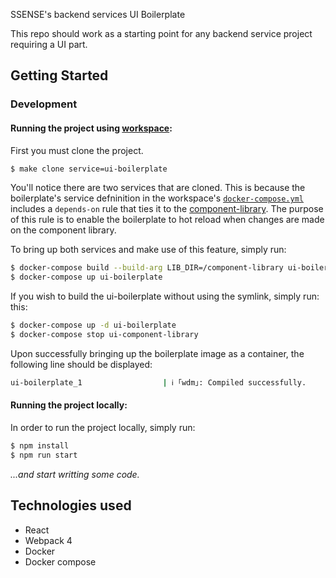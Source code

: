SSENSE's backend services UI Boilerplate

This repo should work as a starting point for any backend service project requiring a UI part.

## Getting Started

### Development

#### Running the project using [workspace](https://github.com/Groupe-Atallah/workspace):

First you must clone the project.
``` bash
$ make clone service=ui-boilerplate
```

You'll notice there are two services that are cloned. This is because the boilerplate's service defninition in the workspace's [`docker-compose.yml`](https://github.com/Groupe-Atallah/workspace/blob/28d4921eed91043379a27ab86f1ad9a4ba32d21c/docker-compose.yml#L866) includes a `depends-on` rule that ties it to the [component-library](https://github.com/Groupe-Atallah/ui-component-library). The purpose of this rule is to enable the boilerplate to hot reload when changes are made on the component library.

To bring up both services and make use of this feature, simply run:

```bash
$ docker-compose build --build-arg LIB_DIR=/component-library ui-boilerplate
$ docker-compose up ui-boilerplate
```

If you wish to build the ui-boilerplate without using the symlink, simply run: this:
```bash
$ docker-compose up -d ui-boilerplate
$ docker-compose stop ui-component-library
```

Upon successfully bringing up the boilerplate image as a container, the following line should be displayed:
```bash
ui-boilerplate_1                  | ℹ ｢wdm｣: Compiled successfully.
```
#### Running the project locally:
In order to run the project locally, simply run:
```bash
$ npm install
$ npm run start
```
_...and start writting some code._

## Technologies used

* React
* Webpack 4
* Docker
* Docker compose


